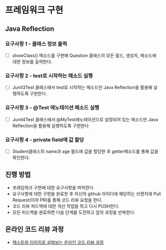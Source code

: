 # 프레임워크 구현
## Java Reflection
### 요구사항 1 - 클래스 정보 출력
- [ ] showClass() 메소드를 구현해 Question 클래스의 모든 필드, 생성자, 메소드에 대한 정보를 출력한다.

### 요구사항 2 - test로 시작하는 메소드 실행
- [ ] Junit3Test 클래스에서 test로 시작하는 메소드만 Java Reflection을 활용해 실행하도록 구현한다.

### 요구사항 3 - @Test 애노테이션 메소드 실행
- [ ] Junit4Test 클래스에서 @MyTest애노테이션으로 설정되어 있는 메소드만 Java Reflection을 활용해 실행하도록 구현한다

### 요구사항 4 - private field에 값 할당
- [ ] Student클래스의 name과 age 필드에 값을 할당한 후 getter메소드를 통해 값을 확인한다.


## 진행 방법
* 프레임워크 구현에 대한 요구사항을 파악한다.
* 요구사항에 대한 구현을 완료한 후 자신의 github 아이디에 해당하는 브랜치에 Pull Request(이하 PR)를 통해 코드 리뷰 요청을 한다.
* 코드 리뷰 피드백에 대한 개선 작업을 하고 다시 PUSH한다.
* 모든 피드백을 완료하면 다음 단계를 도전하고 앞의 과정을 반복한다.

## 온라인 코드 리뷰 과정
* [텍스트와 이미지로 살펴보는 온라인 코드 리뷰 과정](https://github.com/next-step/nextstep-docs/tree/master/codereview)
